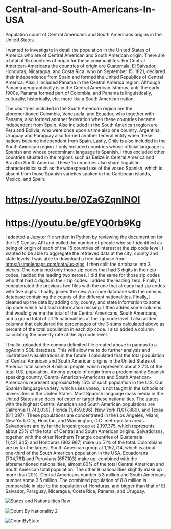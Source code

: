 # Central-and-South-Americans-In-USA
Population count of Central Americans and South Americans origins in the United States. 

I wanted to investigate in detail the population in the United States of America who are of Central American and South American origin. There are a total of 15 countries of origin for these communitites. For Central American-Americans the countries of origin are Guatemala, El Salvador, Honduras, Nicaragua, and Costa Rica, who on September 15, 1821, declared their independence from Spain and formed the United Republics of Central America. Also, I included Panama in the Central America region. Although Panama geographically is in the Central American Isthmus, until the early 1900s, Panama formed part of Colombia, and Panama is linguistically, culturally, historically, etc. more like a South American nation.

The countries included in the South American region are the aforementioned Colombia, Venezuela, and Ecuador, who together with Panama, also formed another federation when these countries became independent from Spain. Also included in the South American region are Peru and Bolivia, who were once upon a time also one country. Argentina, Uruguay and Paraguay also formed another federal entity when these nations became independent from Spain. Lastly, Chile is also included in the South American region. I only included countries whose official language is Spanish and whose predominant language is Spanish. I thus excluded other countries situated in the regions such as Belize in Central America and Brazil in South America. These 15 countries also share linguistic characteristics such as the widespread use of the voseo Spanish, which is absent from those Spanish varieties spoken in the Caribbean islands, Mexico, and Spain.

# https://youtu.be/0ZaGZqnINOI
# https://youtu.be/gfEYQ0rb9Kg

I adapted a Jupyter file written in Python by reviewing the documention for the US Census API and pulled the number of people who self-identified as being of origin of each of the 15 countries of interest at the zip code level. I wanted to be able to aggregate the retrieved data at the city, county and state levels. I was able to download a free database from https://simplemaps.com/data/us-zips. I then split the database into 3 pieces. One contained only those zip codes that had 3 digits in their zip codes. I added the leading two zeroes. I did the same for those zip codes who that had 4 digits in their zip codes. I added the leading zero. Finally, I concatenated the previous two files with the one that already had zip codes with five digits. I finally, joined the new zip code database with the census database containing the counts of the different nationalities. Finally, I cleaned up the data by adding city, county, and state information to some zip code which had such information missing. I then added some columns that would give me the total of the Central Americans, South Americans, and a grand total of all 15 nationalities at the zip code level. I also added columns that calculated the percentages of the 3 sums calculated above as percent of the total population in each zip code. I also added a column calculating the poverty rate at the zip code level.

I finally uploaded the comma delimited file created above in pandas to a pgAdmin SQL database. This will allow me to do further analysis and illustrations/visualizations in the future. I calculated that the total population of Central American and South American origins in the United States of America total some 8.8 million people, which represents about 2.7% of the total U.S. population. Among people of origin from a predominantly Spanish speaking country, Central American-Americans and South American-Americans represent approximately 15% of such population in the U.S. Our Spanish language variety, which uses voseo, is not taught in the schools or universities in the United States. Most Spanish language mass media in the United States also does not cater or target these nationalities. The states with the highest Central American and South American populations are California (1,743,039), Florida (1,459,696), New York (1,017,889), and Texas (811,097). These populations are concentrated in the Los Angeles, Miami, New York City, Houston, and Washington, D.C. metropolitan areas. Salvadorans are by far the largest group at 2,197,375, which represents about 25% of the total of Central and South American origins. Salvadorans, together with the other Northern Triangle countries of Guatemala (1,421,645) and Honduras (903,987) make up 51% of the total. Colombians are by far the largest South American group at 1,152,714, which is about one-third of the South American population in the USA. Ecuadorans (704,781) and Peruvians (657,103) make up, combined with the aforementioned nationalities, almost 80% of the total Central American and South American total population. The other 9 nationalities slightly make up more than 20%. Central Americans number 5.3 million and South Americans number some 3.5 million. The combined population of 8.8 million is comparable in size to the population of Honduras, and bigger than that of El Salvador, Paraguay, Nicaragua, Costa Rica, Panama, and Uruguay.

![States and Nationalities Raw](https://user-images.githubusercontent.com/67611324/120437682-3bddb280-c335-11eb-943f-b9491baa9e02.JPG)

![Count By Nationality 2](https://user-images.githubusercontent.com/67611324/120438126-d0481500-c335-11eb-8be2-f0dd8b969869.JPG)

![CountByState](https://user-images.githubusercontent.com/67611324/120438677-87449080-c336-11eb-9998-6d47148fc3f5.jpg)
